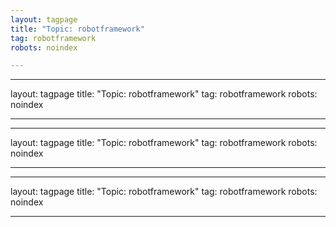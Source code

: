 ```yaml
---
layout: tagpage
title: "Topic: robotframework"
tag: robotframework
robots: noindex

---
```

---
layout: tagpage
title: "Topic: robotframework"
tag: robotframework
robots: noindex

---
---
layout: tagpage
title: "Topic: robotframework"
tag: robotframework
robots: noindex

---
---
layout: tagpage
title: "Topic: robotframework"
tag: robotframework
robots: noindex

---
